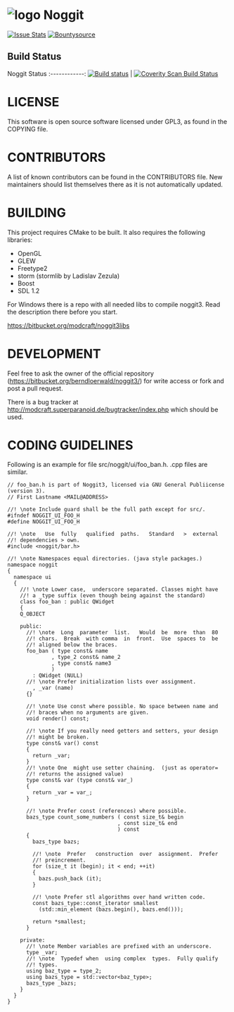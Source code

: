 # ![logo](http://i.imgur.com/MAHce3N.png) Noggit

[![Issue Stats](http://www.issuestats.com/github/majorcyto/Noggit3/badge/issue)](http://www.issuestats.com/github/majorcyto/Noggit3) [![Bountysource](https://www.bountysource.com/badge/tracker?tracker_id=1310)](https://www.bountysource.com/trackers/1310-trinity-core?utm_source=1310&utm_medium=shield&utm_campaign=TRACKER_BADGE)

## Build Status

Noggit Status
:------------:
[![Build status](https://ci.appveyor.com/api/projects/status/ycb8c1t6mv9y3i1u/branch/master?svg=true)](https://ci.appveyor.com/project/majorcyto/noggit3/branch/master) | [![Coverity Scan Build Status](https://scan.coverity.com/projects/4656/badge.svg)](https://scan.coverity.com/projects/4656)


# LICENSE #
This software is open source software licensed under GPL3, as found in
the COPYING file.

# CONTRIBUTORS #
A  list  of  known  contributors  can be  found  in  the  CONTRIBUTORS
file.  New maintainers  should  list  themselves there  as  it is  not
automatically updated.

# BUILDING #
This  project  requires  CMake  to  be built.  It  also  requires  the
following libraries:

* OpenGL
* GLEW
* Freetype2
* storm (stormlib by Ladislav Zezula)
* Boost
* SDL 1.2

For Windows there is a repo with all needed libs to compile noggit3.
Read the description there before you start.

https://bitbucket.org/modcraft/noggit3libs

# DEVELOPMENT #
Feel   free   to   ask   the   owner  of   the   official   repository
(https://bitbucket.org/berndloerwald/noggit3/)  for  write  access  or
fork and post a pull request.

There is a bug tracker at http://modcraft.superparanoid.de/bugtracker/index.php which should be used.

# CODING GUIDELINES #
Following is  an example for file  src/noggit/ui/foo_ban.h. .cpp files
are similar.

    // foo_ban.h is part of Noggit3, licensed via GNU General Publiicense (version 3).
    // First Lastname <MAIL@ADDRESS>
 
    //! \note Include guard shall be the full path except for src/.
    #ifndef NOGGIT_UI_FOO_H
    #define NOGGIT_UI_FOO_H
 
    //! \note   Use  fully   qualified  paths.   Standard   >  external
    //! dependencies > own.
    #include <noggit/bar.h>
 
    //! \note Namespaces equal directories. (java style packages.)
    namespace noggit
    {
      namespace ui
      {
        //! \note Lower case,  underscore separated. Classes might have
        //! a _type suffix (even though being against the standard)
        class foo_ban : public QWidget
        {
        Q_OBJECT
 
        public:
          //! \note  Long  parameter  list.   Would  be  more  than  80
          //! chars.  Break  with comma  in  front.  Use  spaces to  be
          //! aligned below the braces.
          foo_ban ( type const& name
                  , type_2 const& name_2
                  , type const& name3
                  )
            : QWidget (NULL)
          //! \note Prefer initialization lists over assignment.
            , _var (name)
          {}
 
          //! \note Use const where possible. No space between name and
          //! braces when no arguments are given.
          void render() const;
 
          //! \note If you really need getters and setters, your design
          //! might be broken.
          type const& var() const
          {
            return _var;
          }
          //! \note One  might use setter chaining.  (just as operator=
          //! returns the assigned value)
          type const& var (type const& var_)
          {
            return _var = var_;
          }
 
          //! \note Prefer const (references) where possible.
          bazs_type count_some_numbers ( const size_t& begin
                                       , const size_t& end
                                       ) const
          {
            bazs_type bazs;
 
            //! \note  Prefer   construction  over  assignment.  Prefer
            //! preincrement.
            for (size_t it (begin); it < end; ++it)
            {
              bazs.push_back (it);
            }
 
            //! \note Prefer stl algorithms over hand written code.
            const bazs_type::const_iterator smallest
              (std::min_element (bazs.begin(), bazs.end()));
 
            return *smallest;
          }
 
        private:
          //! \note Member variables are prefixed with an underscore.
          type _var;
          //! \note  Typedef when  using complex  types.  Fully qualify
          //! types.
          using baz_type = type_2;
          using bazs_type = std::vector<baz_type>;
          bazs_type _bazs;
        }
      }
    }